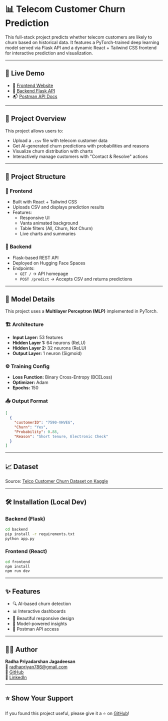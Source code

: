 # 📊 Telecom Customer Churn Prediction

This full-stack project predicts whether telecom customers are likely to churn based on historical data. It features a PyTorch-trained deep learning model served via Flask API and a dynamic React + Tailwind CSS frontend for interactive prediction and visualization.

---

## 🚀 Live Demo

- 🔮 [Frontend Website](https://telecom-customer-churn-prediction.netlify.app/)
- 🔌 [Backend Flask API](https://radhapriyadarshan-telecom-customer-churn-prediction-api.hf.space)
- 📬 [Postman API Docs](https://documenter.getpostman.com/view/22447139/2sB2x5JYwP)

---

## 🧠 Project Overview

This project allows users to:

- Upload a `.csv` file with telecom customer data
- Get AI-generated churn predictions with probabilities and reasons
- Visualize churn distribution with charts
- Interactively manage customers with "Contact & Resolve" actions

---

## 📂 Project Structure

### 🔷 Frontend
- Built with React + Tailwind CSS
- Uploads CSV and displays prediction results
- Features:
  - Responsive UI
  - Vanta animated background
  - Table filters (All, Churn, Not Churn)
  - Live charts and summaries

### 🔶 Backend
- Flask-based REST API
- Deployed on Hugging Face Spaces
- Endpoints:
  - `GET /` → API homepage
  - `POST /predict` → Accepts CSV and returns predictions

---

## 🧬 Model Details

This project uses a **Multilayer Perceptron (MLP)** implemented in PyTorch.

### 🏗 Architecture
- **Input Layer:** 53 features
- **Hidden Layer 1:** 64 neurons (ReLU)
- **Hidden Layer 2:** 32 neurons (ReLU)
- **Output Layer:** 1 neuron (Sigmoid)

### ⚙️ Training Config
- **Loss Function:** Binary Cross-Entropy (BCELoss)
- **Optimizer:** Adam
- **Epochs:** 150

### 📤 Output Format
```json
[
  {
    "customerID": "7590-VHVEG",
    "Churn": "Yes",
    "Probability": 0.88,
    "Reason": "Short tenure, Electronic Check"
  }
]
```

---

## 📈 Dataset

Source: [Telco Customer Churn Dataset on Kaggle](https://www.kaggle.com/datasets/blastchar/telco-customer-churn)

---

## 🛠 Installation (Local Dev)

### Backend (Flask)
```bash
cd backend
pip install -r requirements.txt
python app.py
```

### Frontend (React)
```bash
cd frontend
npm install
npm run dev
```

---

## ✨ Features

- 🔍 AI-based churn detection
- 📊 Interactive dashboards
- 🎨 Beautiful responsive design
- 🧠 Model-powered insights
- 🧪 Postman API access

---

## 👨‍💻 Author

**Radha Priyadarshan Jagadeesan**  
📧 radhapriyan786@gmail.com  
🔗 [GitHub](https://github.com/RadhaPriyadarshan)  
🔗 [LinkedIn](https://www.linkedin.com/in/radha-priyadarshan-jagadeesan)  

---

## ⭐️ Show Your Support

If you found this project useful, please give it a ⭐ on [GitHub](https://github.com/RadhaPriyadarshan/churn-prediction-site)!